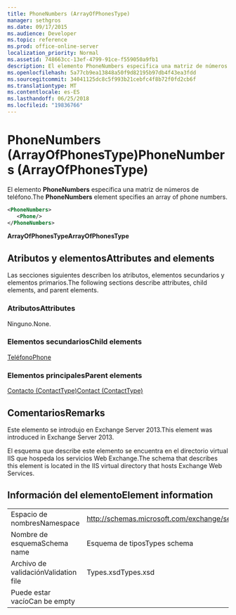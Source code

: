```yaml
---
title: PhoneNumbers (ArrayOfPhonesType)
manager: sethgros
ms.date: 09/17/2015
ms.audience: Developer
ms.topic: reference
ms.prod: office-online-server
localization_priority: Normal
ms.assetid: 748663cc-13ef-4799-91ce-f559050a9fb1
description: El elemento PhoneNumbers especifica una matriz de números de teléfono.
ms.openlocfilehash: 5a77cb9ea13848a50f9d82195b97db4f43ea3fdd
ms.sourcegitcommit: 34041125dc8c5f993b21cebfc4f8b72f0fd2cb6f
ms.translationtype: MT
ms.contentlocale: es-ES
ms.lasthandoff: 06/25/2018
ms.locfileid: "19836766"
---
```

# <a name="phonenumbers-arrayofphonestype"></a><span data-ttu-id="6f2c8-103">PhoneNumbers (ArrayOfPhonesType)</span><span class="sxs-lookup"><span data-stu-id="6f2c8-103">PhoneNumbers (ArrayOfPhonesType)</span></span>

<span data-ttu-id="6f2c8-104">El elemento **PhoneNumbers** especifica una matriz de números de teléfono.</span><span class="sxs-lookup"><span data-stu-id="6f2c8-104">The **PhoneNumbers** element specifies an array of phone numbers.</span></span> 
  
```XML
<PhoneNumbers>
   <Phone/>
</PhoneNumbers>
```

 <span data-ttu-id="6f2c8-105">**ArrayOfPhonesType**</span><span class="sxs-lookup"><span data-stu-id="6f2c8-105">**ArrayOfPhonesType**</span></span>
## <a name="attributes-and-elements"></a><span data-ttu-id="6f2c8-106">Atributos y elementos</span><span class="sxs-lookup"><span data-stu-id="6f2c8-106">Attributes and elements</span></span>

<span data-ttu-id="6f2c8-107">Las secciones siguientes describen los atributos, elementos secundarios y elementos primarios.</span><span class="sxs-lookup"><span data-stu-id="6f2c8-107">The following sections describe attributes, child elements, and parent elements.</span></span>
  
### <a name="attributes"></a><span data-ttu-id="6f2c8-108">Atributos</span><span class="sxs-lookup"><span data-stu-id="6f2c8-108">Attributes</span></span>

<span data-ttu-id="6f2c8-109">Ninguno.</span><span class="sxs-lookup"><span data-stu-id="6f2c8-109">None.</span></span>
  
### <a name="child-elements"></a><span data-ttu-id="6f2c8-110">Elementos secundarios</span><span class="sxs-lookup"><span data-stu-id="6f2c8-110">Child elements</span></span>

[<span data-ttu-id="6f2c8-111">Teléfono</span><span class="sxs-lookup"><span data-stu-id="6f2c8-111">Phone</span></span>](phone.md)
  
### <a name="parent-elements"></a><span data-ttu-id="6f2c8-112">Elementos principales</span><span class="sxs-lookup"><span data-stu-id="6f2c8-112">Parent elements</span></span>

[<span data-ttu-id="6f2c8-113">Contacto (ContactType)</span><span class="sxs-lookup"><span data-stu-id="6f2c8-113">Contact (ContactType)</span></span>](contact-contacttype.md)
  
## <a name="remarks"></a><span data-ttu-id="6f2c8-114">Comentarios</span><span class="sxs-lookup"><span data-stu-id="6f2c8-114">Remarks</span></span>

<span data-ttu-id="6f2c8-115">Este elemento se introdujo en Exchange Server 2013.</span><span class="sxs-lookup"><span data-stu-id="6f2c8-115">This element was introduced in Exchange Server 2013.</span></span>
  
<span data-ttu-id="6f2c8-116">El esquema que describe este elemento se encuentra en el directorio virtual IIS que hospeda los servicios Web Exchange.</span><span class="sxs-lookup"><span data-stu-id="6f2c8-116">The schema that describes this element is located in the IIS virtual directory that hosts Exchange Web Services.</span></span>
  
## <a name="element-information"></a><span data-ttu-id="6f2c8-117">Información del elemento</span><span class="sxs-lookup"><span data-stu-id="6f2c8-117">Element information</span></span>

|||
|:-----|:-----|
|<span data-ttu-id="6f2c8-118">Espacio de nombres</span><span class="sxs-lookup"><span data-stu-id="6f2c8-118">Namespace</span></span>  <br/> |http://schemas.microsoft.com/exchange/services/2006/types  <br/> |
|<span data-ttu-id="6f2c8-119">Nombre de esquema</span><span class="sxs-lookup"><span data-stu-id="6f2c8-119">Schema name</span></span>  <br/> |<span data-ttu-id="6f2c8-120">Esquema de tipos</span><span class="sxs-lookup"><span data-stu-id="6f2c8-120">Types schema</span></span>  <br/> |
|<span data-ttu-id="6f2c8-121">Archivo de validación</span><span class="sxs-lookup"><span data-stu-id="6f2c8-121">Validation file</span></span>  <br/> |<span data-ttu-id="6f2c8-122">Types.xsd</span><span class="sxs-lookup"><span data-stu-id="6f2c8-122">Types.xsd</span></span>  <br/> |
|<span data-ttu-id="6f2c8-123">Puede estar vacío</span><span class="sxs-lookup"><span data-stu-id="6f2c8-123">Can be empty</span></span>  <br/> ||
   

